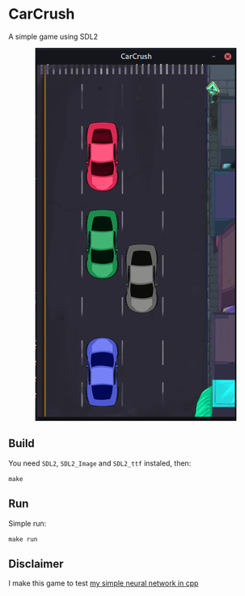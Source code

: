 # CarCrush
A simple game using SDL2

<p align="center">
  <img alt="CarCrush" src=".github/carcrush.png">
</p>

## Build
You need `SDL2`, `SDL2_Image` and `SDL2_ttf` instaled, then:

    make

## Run 
Simple run:

    make run


## Disclaimer
I make this game to test [my simple neural network in cpp](https://github.com/Krymancer/neural-networks/blob/master/simple-neural-network/CPP/src/main.cpp)